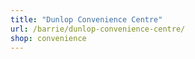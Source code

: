 ```yaml
---
title: "Dunlop Convenience Centre"
url: /barrie/dunlop-convenience-centre/
shop: convenience
---
```

